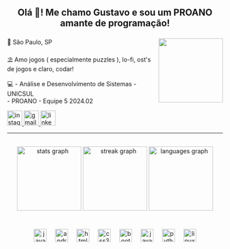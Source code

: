<h2 align="center">Olá 👋! Me chamo Gustavo e sou um PROANO amante de programação!</h2>

###

<img align="right" height="150" src="https://media3.giphy.com/media/v1.Y2lkPTc5MGI3NjExZ2Z4OWliMGo4bzRhcmxtdGdzeXBuY2FnMGozczc5cnl5cjJidXVubyZlcD12MV9pbnRlcm5hbF9naWZfYnlfaWQmY3Q9Zw/3o7TKGOhl6hVAxkvMQ/giphy.webp"  />
<p align="left">📌 São Paulo, SP<br><br>⛱️ Amo jogos ( especialmente puzzles ), lo-fi, ost's de jogos e claro, codar! <br><br>💻 - Análise e Desenvolvimento de Sistemas - UNICSUL<br>- PROANO - Equipe 5 2024.02</p>






  <a href="https://www.instagram.com/gustav.faustino107?igsh=MTBodTA3Z2NqenRyMA==" target="_blank">
    <img src="https://img.shields.io/static/v1?message=Instagram&logo=instagram&label=&color=E4405F&logoColor=white&labelColor=&style=for-the-badge" height="35" alt="instagram logo"  />
  </a>
  <a href="gustav.faustino107@gmail.com" target="_blank">
    <img src="https://img.shields.io/static/v1?message=Gmail&logo=gmail&label=&color=D14836&logoColor=white&labelColor=&style=for-the-badge" height="35" alt="gmail logo"  />
  </a>
  <a href="https://www.linkedin.com/in/gustavo-gabriel-4218b2250/" target="_blank">
    <img src="https://img.shields.io/static/v1?message=LinkedIn&logo=linkedin&label=&color=0077B5&logoColor=white&labelColor=&style=for-the-badge" height="35" alt="linkedin logo"  />
  </a>

---

<br clear="both">

<div align="center">
  <img src="https://github-readme-stats.vercel.app/api?username=gustavfaustino&hide_title=false&hide_rank=false&show_icons=true&include_all_commits=true&count_private=true&disable_animations=false&theme=monokai&locale=pt-br&hide_border=false" height="150" alt="stats graph"  />
  <img src="https://streak-stats.demolab.com?user=gustavfaustino&locale=pt-br&mode=daily&theme=monokai&hide_border=false&border_radius=5" height="150" alt="streak graph"  />
  <img src="https://github-readme-stats.vercel.app/api/top-langs?username=gustavfaustino&locale=pt-br&hide_title=false&layout=compact&card_width=320&langs_count=6&theme=monokai&hide_border=false" height="150" alt="languages graph"  />
</div>

###

<br clear="both">

<div align="center">
  <img src="https://cdn.jsdelivr.net/gh/devicons/devicon/icons/java/java-original.svg" height="30" alt="java logo"  />
  <img width="12" />
  <img src="https://cdn.jsdelivr.net/gh/devicons/devicon/icons/androidstudio/androidstudio-original.svg" height="30" alt="androidstudio logo"  />
  <img width="12" />
  <img src="https://cdn.jsdelivr.net/gh/devicons/devicon/icons/html5/html5-original.svg" height="30" alt="html5 logo"  />
  <img width="12" />
  <img src="https://cdn.jsdelivr.net/gh/devicons/devicon/icons/css3/css3-original.svg" height="30" alt="css3 logo"  />
  <img width="12" />
  <img src="https://cdn.jsdelivr.net/gh/devicons/devicon/icons/bootstrap/bootstrap-original.svg" height="30" alt="bootstrap logo"  />
  <img width="12" />
  <img src="https://cdn.jsdelivr.net/gh/devicons/devicon/icons/javascript/javascript-original.svg" height="30" alt="javascript logo"  />
  <img width="12" />
  <img src="https://cdn.jsdelivr.net/gh/devicons/devicon/icons/python/python-original.svg" height="30" alt="python logo"  />
  <img width="12" />
  <img src="https://cdn.jsdelivr.net/gh/devicons/devicon/icons/linux/linux-original.svg" height="30" alt="linux logo"  />
</div>

###

<br clear="both">



###
